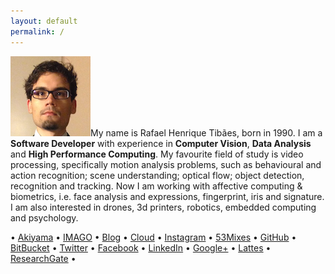 ```yaml
---
layout: default 
permalink: /
---
```


![](/assets/profile.png)My name is Rafael Henrique Tibães, born in 1990. I am a **Software Developer** with experience in **Computer Vision**, **Data Analysis** and **High Performance Computing**. My favourite field of study is video processing, specifically motion analysis problems, such as behavioural and action recognition; scene understanding; optical flow; object detection, recognition and tracking. Now I am working with affective computing & biometrics, i.e. face analysis and expressions, fingerprint, iris and signature. I am also interested in drones, 3d printers, robotics, embedded computing and psychology.

• [Akiyama](http://www.akiyama.com.br)
• [IMAGO](http://www.imago.ufpr.br)
• [Blog](http://wp.fael.nl)
• [Cloud](http://rand.fael.nl)
• [Instagram](http://insta.fael.nl)
• [53Mixes](http://mix.fael.nl)
• [GitHub](http://git.fael.nl)
• [BitBucket](http://bb.fael.nl)
• [Twitter](http://tt.fael.nl)
• [Facebook](http://fb.fael.nl)
• [LinkedIn](http://in.fael.nl)
• [Google+](http://gg.fael.nl)
• [Lattes](http://lattes.fael.nl)
• [ResearchGate](http://rg.fael.nl) • 